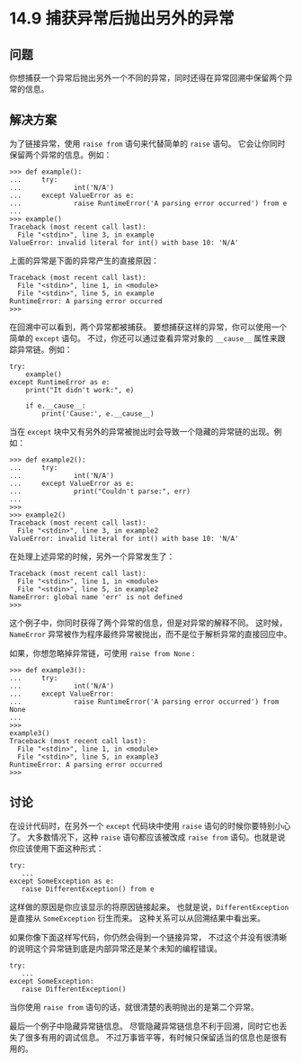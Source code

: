 # 14.9 捕获异常后抛出另外的异常

## 问题

你想捕获一个异常后抛出另外一个不同的异常，同时还得在异常回溯中保留两个异常的信息。

## 解决方案

为了链接异常，使用 `raise from` 语句来代替简单的 `raise` 语句。 它会让你同时保留两个异常的信息。例如：

```
>>> def example():
...     try:
...             int('N/A')
...     except ValueError as e:
...             raise RuntimeError('A parsing error occurred') from e
...
>>> example()
Traceback (most recent call last):
  File "<stdin>", line 3, in example
ValueError: invalid literal for int() with base 10: 'N/A'
```

上面的异常是下面的异常产生的直接原因：

```
Traceback (most recent call last):
  File "<stdin>", line 1, in <module>
  File "<stdin>", line 5, in example
RuntimeError: A parsing error occurred
>>>
```

在回溯中可以看到，两个异常都被捕获。 要想捕获这样的异常，你可以使用一个简单的 `except` 语句。 不过，你还可以通过查看异常对象的 `__cause__` 属性来跟踪异常链。例如：

```
try:
    example()
except RuntimeError as e:
    print("It didn't work:", e)

    if e.__cause__:
        print('Cause:', e.__cause__)
```

当在 `except` 块中又有另外的异常被抛出时会导致一个隐藏的异常链的出现。例如：

```
>>> def example2():
...     try:
...             int('N/A')
...     except ValueError as e:
...             print("Couldn't parse:", err)
...
>>>
>>> example2()
Traceback (most recent call last):
  File "<stdin>", line 3, in example2
ValueError: invalid literal for int() with base 10: 'N/A'
```

在处理上述异常的时候，另外一个异常发生了：

```
Traceback (most recent call last):
  File "<stdin>", line 1, in <module>
  File "<stdin>", line 5, in example2
NameError: global name 'err' is not defined
>>>
```

这个例子中，你同时获得了两个异常的信息，但是对异常的解释不同。 这时候，`NameError` 异常被作为程序最终异常被抛出，而不是位于解析异常的直接回应中。

如果，你想忽略掉异常链，可使用 `raise from None` :

```
>>> def example3():
...     try:
...             int('N/A')
...     except ValueError:
...             raise RuntimeError('A parsing error occurred') from None
...
>>>
example3()
Traceback (most recent call last):
  File "<stdin>", line 1, in <module>
  File "<stdin>", line 5, in example3
RuntimeError: A parsing error occurred
>>>
```

## 讨论

在设计代码时，在另外一个 `except` 代码块中使用 `raise` 语句的时候你要特别小心了。 大多数情况下，这种 `raise` 语句都应该被改成 `raise from` 语句。也就是说你应该使用下面这种形式：

```
try:
   ...
except SomeException as e:
   raise DifferentException() from e
```

这样做的原因是你应该显示的将原因链接起来。 也就是说，`DifferentException` 是直接从 `SomeException` 衍生而来。 这种关系可以从回溯结果中看出来。

如果你像下面这样写代码，你仍然会得到一个链接异常， 不过这个并没有很清晰的说明这个异常链到底是内部异常还是某个未知的编程错误。

```
try:
   ...
except SomeException:
   raise DifferentException()
```

当你使用 `raise from` 语句的话，就很清楚的表明抛出的是第二个异常。

最后一个例子中隐藏异常链信息。 尽管隐藏异常链信息不利于回溯，同时它也丢失了很多有用的调试信息。 不过万事皆平等，有时候只保留适当的信息也是很有用的。